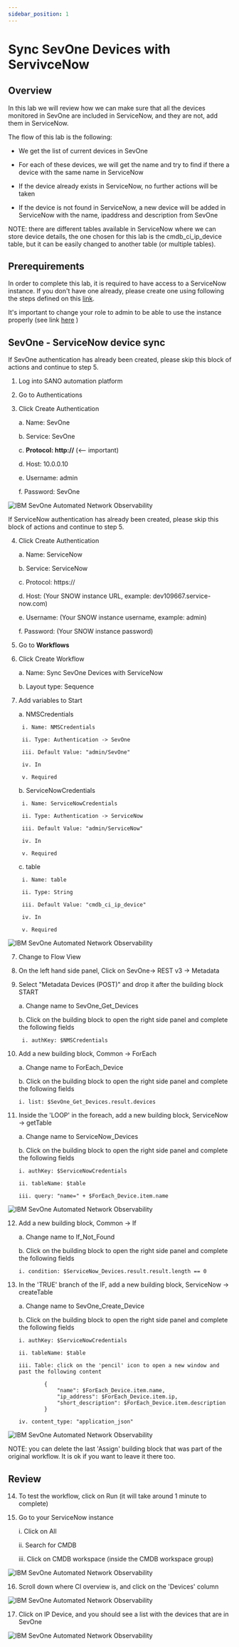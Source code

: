 ```yaml
---
sidebar_position: 1
---
```


# Sync SevOne Devices with ServivceNow



## Overview

In this lab we will review how we can make sure that all the devices monitored in SevOne are included in ServiceNow, and they are not, add them in ServiceNow.

The flow of this lab is the following:

* We get the list of current devices in SevOne

* For each of these devices, we will get the name and try to find if there a device with the same name in ServiceNow

* If the device already exists in ServiceNow, no further actions will be taken

* If the device is not found in ServiceNow, a new device will be added in ServiceNow with the name, ipaddress and description from SevOne


NOTE: there are different tables available in ServiceNow where we can store device details, the one chosen for this lab is the cmdb_ci_ip_device table, but it can be easily changed to another table (or multiple tables).


## Prerequirements

In order to complete this lab, it is required to have access to a ServiceNow instance. If you don't have one already, please create one using following the steps defined on this [link](https://developer.servicenow.com/dev.do#!/learn/learning-plans/utah/new_to_servicenow/app_store_learnv2_buildmyfirstapp_utah_personal_developer_instances).

It's important to change your role to admin to be able to use the instance properly (see link [here](https://www.servicenow.com/community/user/ssoregistrationpage?dest_url=https:%2F%2Fwww.servicenow.com%2Fcommunity%2Finstance-help-forum%2Fhow-to-get-out-of-app-engine-studio-and-go-back-to-the-main%2Fm-p%2F286367%2Fthread-id%2F23136) )

## SevOne - ServiceNow device sync


If SevOne authentication has already been created, please skip this block of actions and continue to step 5.

1. Log into SANO automation platform

2. Go to Authentications

3. Click  Create Authentication

	a. Name: SevOne

	b. Service: SevOne

	c. **Protocol: http://** (<-- important)

	d. Host: 10.0.0.10

	e. Username: admin

	f. Password: SevOne

![IBM SevOne Automated Network Observability](img/Lab_Alerts/Img1.png)

If ServiceNow authentication has already been created, please skip this block of actions and continue to step 5.

4. Click Create Authentication

	a. Name: ServiceNow

	b. Service: ServiceNow

	c. Protocol: https://

	d. Host: (Your SNOW instance URL, example: dev109667.service-now.com)

	e. Username: (Your SNOW instance username, example: admin)

	f. Password: (Your SNOW instance password)

5. Go to **Workflows**

5. Click Create Workflow

	a. Name: Sync SevOne Devices with ServiceNow

	b. Layout type: Sequence


6. Add variables to Start

	a. NMSCredentials

		i. Name: NMSCredentials

		ii. Type: Authentication -> SevOne

		iii. Default Value: "admin/SevOne"

		iv. In

		v. Required

	b. ServiceNowCredentials

		i. Name: ServiceNowCredentials

		ii. Type: Authentication -> ServiceNow

		iii. Default Value: "admin/ServiceNow"

		iv. In

		v. Required

	c. table

		i. Name: table

		ii. Type: String

		iii. Default Value: "cmdb_ci_ip_device"

		iv. In

		v. Required


![IBM SevOne Automated Network Observability](img/SevOneSnow/img1.png)

7. Change to Flow View

8. On the left hand side panel, Click on SevOne-> REST v3 -> Metadata

9. Select "Metadata Devices (POST)" and drop it after the building block START

	a. Change name to SevOne_Get_Devices

	b. Click on the building block to open the right side panel and complete the following fields

		i. authKey: $NMSCredentials

10. Add a new building block, Common -> ForEach

	a. Change name to ForEach_Device

	b. Click on the building block to open the right side panel and complete the following fields

		i. list: $SevOne_Get_Devices.result.devices

11. Inside the 'LOOP' in the foreach, add a new building block, ServiceNow -> getTable

	a. Change name to ServiceNow_Devices

	b. Click on the building block to open the right side panel and complete the following fields

		i. authKey: $ServiceNowCredentials

		ii. tableName: $table

		iii. query: "name=" + $ForEach_Device.item.name


![IBM SevOne Automated Network Observability](img/SevOneSnow/img2.png)


12. Add a new building block, Common -> If

	a. Change name to If_Not_Found

	b. Click on the building block to open the right side panel and complete the following fields

		i. condition: $ServiceNow_Devices.result.result.length == 0

13. In the 'TRUE' branch of the IF, add a new building block, ServiceNow -> createTable

	a. Change name to SevOne_Create_Device

	b. Click on the building block to open the right side panel and complete the following fields

		i. authKey: $ServiceNowCredentials

		ii. tableName: $table
		
		iii. Table: click on the 'pencil' icon to open a new window and past the following content

				{
				    "name": $ForEach_Device.item.name,
    				"ip_address": $ForEach_Device.item.ip,
    				"short_description": $ForEach_Device.item.description
				}

		iv. content_type: "application_json"

![IBM SevOne Automated Network Observability](img/SevOneSnow/img3.png)

NOTE: you can delete the last 'Assign' building block that was part of the original workflow. It is ok if you want to leave it there too.

## Review

14. To test the workflow, click on Run (it will take around 1 minute to complete)

15. Go to your ServiceNow instance

	i. Click on All

	ii. Search for CMDB

	iii. Click on CMDB workspace (inside the CMDB workspace group)

![IBM SevOne Automated Network Observability](img/SevOneSnow/img4.png)

16. Scroll down where CI overview is, and click on the 'Devices' column

![IBM SevOne Automated Network Observability](img/SevOneSnow/img5.png)

17. Click on IP Device, and you should see a list with the devices that are in SevOne

![IBM SevOne Automated Network Observability](img/SevOneSnow/img6.png)

